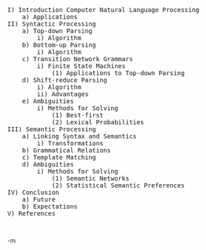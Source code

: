 <pre>
I) Introduction Computer Natural Language Processing
    a) Applications
II) Syntactic Processing
    a) Top-down Parsing
        i) Algorithm
    b) Bottom-up Parsing
        i) Algorithm
    c) Transition Network Grammars
        i) Finite State Machines
            (1) Applications to Top-down Parsing
    d) Shift-reduce Parsing
        i) Algorithm
        ii) Advantages
    e) Ambiguities
        i) Methods for Solving
            (1) Best-first
            (2) Lexical Probabilities
III) Semantic Processing
    a) Linking Syntax and Semantics
        i) Transformations
    b) Grammatical Relations
    c) Template Matching
    d) Ambiguities
        i) Methods for Solving
            (1) Semantic Networks
            (2) Statistical Semantic Preferences
IV) Conclusion
    a) Future
    b) Expectations
V) References
</pre><br/>
-m